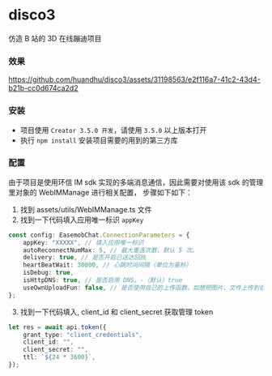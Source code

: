 # disco3

仿造 B 站的 3D 在线蹦迪项目
### 效果

https://github.com/huandhu/disco3/assets/31198563/e2f116a7-41c2-43d4-b21b-cc0d674ca2d2


### 安装

-   项目使用 `Creator 3.5.0 开发`，请使用 `3.5.0` 以上版本打开
-   执行 `npm install` 安装项目需要的用到的第三方库

### 配置

由于项目是使用环信 IM sdk 实现的多端消息通信，因此需要对使用该 sdk 的管理里对象的 WebIMManage 进行相关配置， 步骤如下如下：

1. 找到 assets/utils/WebIMManage.ts 文件
2. 找到一下代码填入应用唯一标识 `appKey`

```typescript
const config: EasemobChat.ConnectionParameters = {
    appKey: "XXXXX", // 填入应用唯一标识
    autoReconnectNumMax: 5, // 最大重连次数，默认 5 次。
    delivery: true, // 是否开启已送达回执
    heartBeatWait: 30000, // 心跳时间间隔（单位为毫秒）
    isDebug: true,
    isHttpDNS: true, // 是否启用 DNS。-（默认）true
    useOwnUploadFun: false, // 是否使用自己的上传函数，如想把图片、文件上传到自己的服务器
};
```

3. 找到一下代码填入, client_id 和 client_secret 获取管理 token

```typescript
let res = await api.token({
    grant_type: "client_credentials",
    client_id: "",
    client_secret: "",
    ttl: `${24 * 3600}`,
});
```
